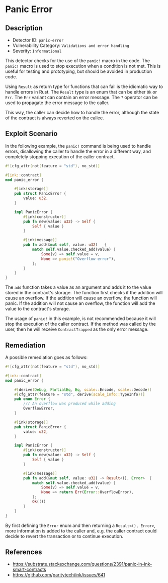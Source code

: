 # Panic Error
## Description
- Detector ID: `panic-error`
- Vulnerability Category: `Validations and error handling`
- Severity: `Informational`

This detector checks for the use of the `panic!` macro in the code. The 
`panic!` macro is used to stop execution when a condition is not met. 
This is useful for testing and prototyping, but should be avoided in 
production code.

Using `Result` as return type for functions that can fail is the idiomatic
way to handle errors in Rust. The `Result` type is an enum that can be either
`Ok` or `Err`. The `Err` variant can contain an error message. The `?` 
operator can be used to propagate the error message to the caller.

This way, the caller can decide how to handle the error, although the state of
the contract is always reverted on the callee.

## Exploit Scenario
In the following example, the `panic!` command is being used to handle errors,
disallowing the caller to handle the error in a different way, and completely 
stopping execution of the caller contract.

```rust
#![cfg_attr(not(feature = "std"), no_std)]

#[ink::contract]
mod panic_error {

    #[ink(storage)]
    pub struct PanicError {
        value: u32,
    }

    impl PanicError {
        #[ink(constructor)]
        pub fn new(value: u32) -> Self {
            Self { value }
        }

        #[ink(message)]
        pub fn add(&mut self, value: u32)   {
            match self.value.checked_add(value) {
                Some(v) => self.value = v,
                None => panic!("Overflow error"),
            };
        }
    }
}
```

The `add` function takes a value as an argument and adds it to the value stored
in the contract's storage. The function first checks if the addition will cause
an overflow. If the addition will cause an overflow, the function will panic. 
If the addition will not cause an overflow, the function will add the value to 
the contract's storage.

The usage of `panic!` in this example, is not recommended because it will stop
the execution of the caller contract. If the method was called by the user, 
then he will receive `ContractTrapped` as the only error message.

## Remediation
A possible remediation goes as follows:

```rust
#![cfg_attr(not(feature = "std"), no_std)]

#[ink::contract]
mod panic_error {

    #[derive(Debug, PartialEq, Eq, scale::Encode, scale::Decode)]
    #[cfg_attr(feature = "std", derive(scale_info::TypeInfo))]
    pub enum Error {
        /// An overflow was produced while adding
        OverflowError,
    }

    #[ink(storage)]
    pub struct PanicError {
        value: u32,
    }

    impl PanicError {
        #[ink(constructor)]
        pub fn new(value: u32) -> Self {
            Self { value }
        }

        #[ink(message)]
        pub fn add(&mut self, value: u32) -> Result<(), Error>  {
            match self.value.checked_add(value) {
                Some(v) => self.value = v,
                None => return Err(Error::OverflowError),
            };
            Ok(())
        }
    }
}
```

By first defining the `Error` enum and then returning a `Result<(), Error>`, 
more information is added to the caller and, e.g. the caller contract could 
decide to revert the transaction or to continue execution.

## References

- https://substrate.stackexchange.com/questions/2391/panic-in-ink-smart-contracts
- https://github.com/paritytech/ink/issues/641
